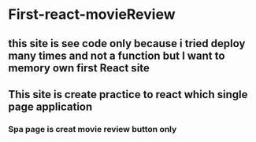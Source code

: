 # First-react-movieReview
<h2>this site is see code only because i tried deploy many times and not a function but I want to memory own first React site 
<h2>This site is create practice to react which single page application
<h3>Spa page is creat movie review button only

